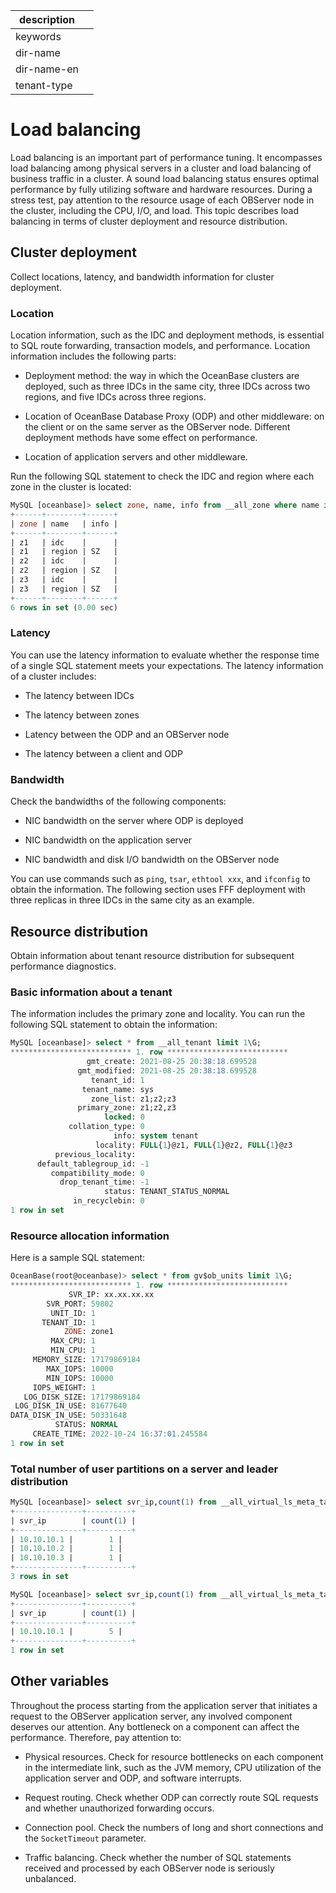 |description||
|---|---|
|keywords||
|dir-name||
|dir-name-en||
|tenant-type||

# Load balancing

Load balancing is an important part of performance tuning. It encompasses load balancing among physical servers in a cluster and load balancing of business traffic in a cluster. A sound load balancing status ensures optimal performance by fully utilizing software and hardware resources. During a stress test, pay attention to the resource usage of each OBServer node in the cluster, including the CPU, I/O, and load. This topic describes load balancing in terms of cluster deployment and resource distribution.

## Cluster deployment

Collect locations, latency, and bandwidth information for cluster deployment.

### Location

Location information, such as the IDC and deployment methods, is essential to SQL route forwarding, transaction models, and performance. Location information includes the following parts:

* Deployment method: the way in which the OceanBase clusters are deployed, such as three IDCs in the same city, three IDCs across two regions, and five IDCs across three regions.

* Location of OceanBase Database Proxy (ODP) and other middleware: on the client or on the same server as the OBServer node. Different deployment methods have some effect on performance.

* Location of application servers and other middleware.

Run the following SQL statement to check the IDC and region where each zone in the cluster is located:

```sql
MySQL [oceanbase]> select zone, name, info from __all_zone where name in ('region', 'idc') ;
+------+--------+------+
| zone | name   | info |
+------+--------+------+
| z1   | idc    |      |
| z1   | region | SZ   |
| z2   | idc    |      |
| z2   | region | SZ   |
| z3   | idc    |      |
| z3   | region | SZ   |
+------+--------+------+
6 rows in set (0.00 sec)
```

### Latency

You can use the latency information to evaluate whether the response time of a single SQL statement meets your expectations. The latency information of a cluster includes:

* The latency between IDCs

* The latency between zones

* Latency between the ODP and an OBServer node

* The latency between a client and ODP

### Bandwidth

Check the bandwidths of the following components:

* NIC bandwidth on the server where ODP is deployed

* NIC bandwidth on the application server

* NIC bandwidth and disk I/O bandwidth on the OBServer node

You can use commands such as `ping`, `tsar`, `ethtool xxx`, and `ifconfig` to obtain the information. The following section uses FFF deployment with three replicas in three IDCs in the same city as an example.

## Resource distribution

Obtain information about tenant resource distribution for subsequent performance diagnostics.

### Basic information about a tenant

The information includes the primary zone and locality. You can run the following SQL statement to obtain the information:

```sql
MySQL [oceanbase]> select * from __all_tenant limit 1\G;
*************************** 1. row ***************************
                 gmt_create: 2021-08-25 20:38:18.699528
               gmt_modified: 2021-08-25 20:38:18.699528
                  tenant_id: 1
                tenant_name: sys
                  zone_list: z1;z2;z3
               primary_zone: z1;z2,z3
                     locked: 0
             collation_type: 0
                       info: system tenant
                   locality: FULL{1}@z1, FULL{1}@z2, FULL{1}@z3
          previous_locality:
      default_tablegroup_id: -1
         compatibility_mode: 0
           drop_tenant_time: -1
                     status: TENANT_STATUS_NORMAL
              in_recyclebin: 0
1 row in set
```

### Resource allocation information

Here is a sample SQL statement:

```sql
OceanBase(root@oceanbase)> select * from gv$ob_units limit 1\G;
*************************** 1. row ***************************
             SVR_IP: xx.xx.xx.xx
        SVR_PORT: 59802
         UNIT_ID: 1
       TENANT_ID: 1
            ZONE: zone1
         MAX_CPU: 1
         MIN_CPU: 1
     MEMORY_SIZE: 17179869184
        MAX_IOPS: 10000
        MIN_IOPS: 10000
     IOPS_WEIGHT: 1
   LOG_DISK_SIZE: 17179869184
 LOG_DISK_IN_USE: 81677640
DATA_DISK_IN_USE: 50331648
          STATUS: NORMAL
     CREATE_TIME: 2022-10-24 16:37:01.245584
1 row in set
```

### Total number of user partitions on a server and leader distribution

```sql
MySQL [oceanbase]> select svr_ip,count(1) from __all_virtual_ls_meta_table where tenant_id=1002 group by svr_ip;
+---------------+----------+
| svr_ip        | count(1) |
+---------------+----------+
| 10.10.10.1 |        1 |
| 10.10.10.2 |        1 |
| 10.10.10.3 |        1 |
+---------------+----------+
3 rows in set

MySQL [oceanbase]> select svr_ip,count(1) from __all_virtual_ls_meta_table where tenant_id=1001 and role=1 group by svr_ip;
+---------------+----------+
| svr_ip        | count(1) |
+---------------+----------+
| 10.10.10.1 |        5 |
+---------------+----------+
1 row in set
```

## Other variables

Throughout the process starting from the application server that initiates a request to the OBServer application server, any involved component deserves our attention. Any bottleneck on a component can affect the performance. Therefore, pay attention to:

* Physical resources. Check for resource bottlenecks on each component in the intermediate link, such as the JVM memory, CPU utilization of the application server and ODP, and software interrupts.

* Request routing. Check whether ODP can correctly route SQL requests and whether unauthorized forwarding occurs.

* Connection pool. Check the numbers of long and short connections and the `SocketTimeout` parameter.

* Traffic balancing. Check whether the number of SQL statements received and processed by each OBServer node is seriously unbalanced.
